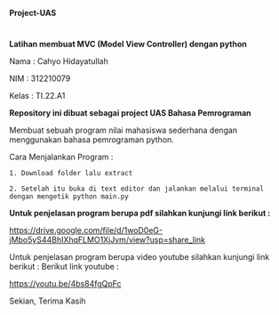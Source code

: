 **Project-UAS**
#
**Latihan membuat MVC (Model View Controller) dengan python**

Nama : Cahyo Hidayatullah

NIM : 312210079

Kelas : TI.22.A1

**Repository ini dibuat sebagai project UAS Bahasa Pemrograman**

Membuat sebuah program nilai mahasiswa sederhana dengan menggunakan bahasa pemrograman python.

Cara Menjalankan Program :

    1. Download folder lalu extract

    2. Setelah itu buka di text editor dan jalankan melalui terminal dengan mengetik python main.py

**Untuk penjelasan program berupa pdf silahkan kunjungi link berikut :**

https://drive.google.com/file/d/1woD0eG-jMbo5yS44BhIXhqFLMO1XjJvm/view?usp=share_link

Untuk penjelasan program berupa video youtube silahkan kunjungi link berikut :
Berikut link youtube :

https://youtu.be/4bs84fgQpFc

Sekian, Terima Kasih
